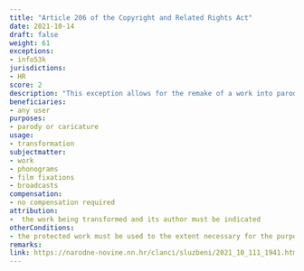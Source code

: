 ```yaml
---
title: "Article 206 of the Copyright and Related Rights Act"
date: 2021-10-14
draft: false
weight: 61
exceptions:
- info53k
jurisdictions:
- HR
score: 2
description: "This exception allows for the remake of a work into parody, caricature and pastiche, to the extent necessary for its meaning (humor, criticism of the work being parodied, the caricature or the pastiche, critique of social events and phenomena and similar), in accordance with good customs. Transformation of a work into a parody or caricature must be limited to the extent necessary for the purpose thereof. The original work and its author must be indicated." 
beneficiaries:
- any user
purposes: 
- parody or caricature
usage:
- transformation
subjectmatter:
- work
- phonograms
- film fixations
- broadcasts
compensation:
- no compensation required
attribution: 
-  the work being transformed and its author must be indicated
otherConditions: 
- the protected work must be used to the extent necessary for the purpose of parody or caricature
remarks: 
link: https://narodne-novine.nn.hr/clanci/sluzbeni/2021_10_111_1941.html?fbclid=IwAR0MqXwMhX8bMoETnGphIX3BGU0eq4_8s9B0rGMclSpPj52yxWFIEZlTR3c
---
```

